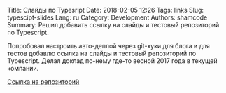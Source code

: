Title: Слайды по Typesript
Date: 2018-02-05 12:26
Tags: links
Slug: typescipt-slides
Lang: ru
Category: Development
Authors: shamcode
Summary: Решил добавить ссылку на слайды и тестовый репозиторий по Typescript.

Попробовал настроить авто-деплой через git-хуки для блога и для тестов добавлю ссылка на слайды и тестовый репозиторий по Typescript.
Делал доклад по-нему где-то весной 2017 года в текущей компании.

[Ссылка на репозиторий](https://github.com/shamcode/typescript-demo)
